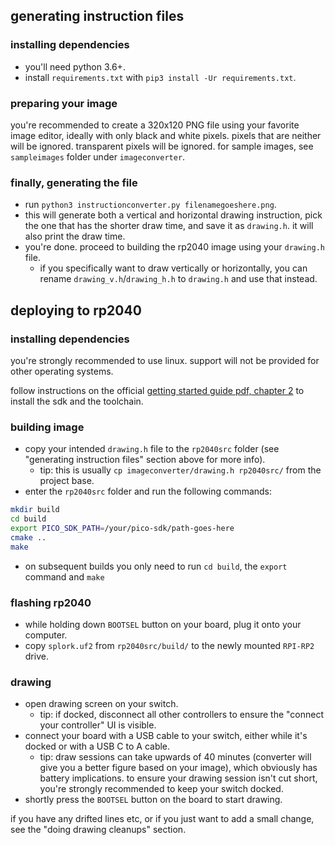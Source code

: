 ## generating instruction files

### installing dependencies

- you'll need python 3.6+.
- install `requirements.txt` with `pip3 install -Ur requirements.txt`.

### preparing your image

you're recommended to create a 320x120 PNG file using your favorite image editor, ideally with only black and white pixels. pixels that are neither will be ignored. transparent pixels will be ignored. for sample images, see `sampleimages` folder under `imageconverter`.

### finally, generating the file

- run `python3 instructionconverter.py filenamegoeshere.png`.
- this will generate both a vertical and horizontal drawing instruction, pick the one that has the shorter draw time, and save it as `drawing.h`. it will also print the draw time.
- you're done. proceed to building the rp2040 image using your `drawing.h` file.
    - if you specifically want to draw vertically or horizontally, you can rename `drawing_v.h`/`drawing_h.h` to `drawing.h` and use that instead.

## deploying to rp2040

### installing dependencies

you're strongly recommended to use linux. support will not be provided for other operating systems.

follow instructions on the official [getting started guide pdf, chapter 2](https://datasheets.raspberrypi.com/pico/getting-started-with-pico.pdf) to install the sdk and the toolchain.

### building image

- copy your intended `drawing.h` file to the `rp2040src` folder (see "generating instruction files" section above for more info).
    - tip: this is usually `cp imageconverter/drawing.h rp2040src/` from the project base.
- enter the `rp2040src` folder and run the following commands:
```bash
mkdir build
cd build
export PICO_SDK_PATH=/your/pico-sdk/path-goes-here
cmake ..
make
```
- on subsequent builds you only need to run `cd build`, the `export` command and `make`

### flashing rp2040

- while holding down `BOOTSEL` button on your board, plug it onto your computer.
- copy `splork.uf2` from `rp2040src/build/` to the newly mounted `RPI-RP2` drive.

### drawing

- open drawing screen on your switch.
    - tip: if docked, disconnect all other controllers to ensure the "connect your controller" UI is visible.
- connect your board with a USB cable to your switch, either while it's docked or with a USB C to A cable.
    - tip: draw sessions can take upwards of 40 minutes (converter will give you a better figure based on your image), which obviously has battery implications. to ensure your drawing session isn't cut short, you're strongly recommended to keep your switch docked.
- shortly press the `BOOTSEL` button on the board to start drawing.

if you have any drifted lines etc, or if you just want to add a small change, see the "doing drawing cleanups" section.
